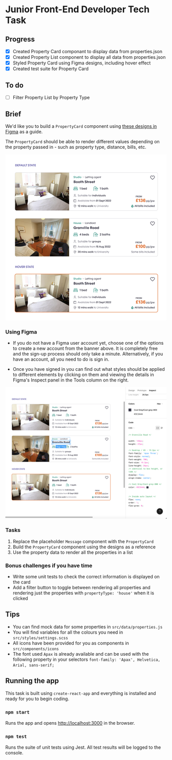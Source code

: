 # Junior Front-End Developer Tech Task

## Progress

- [x] Created Property Card componant to display data from properties.json
- [x] Created Property List component to display all data from properties.json
- [x] Styled Property Card using Figma designs, including hover effect
- [x] Created test suite for Property Card 

## To do
- [ ] Filter Property List by Property Type



## Brief

We'd like you to build a `PropertyCard` component using [these designs in Figma](https://www.figma.com/file/fkaZlLzbUTSg4f5fQmhyPM/Tech-test?node-id=0%3A1) as a guide.

The `PropertyCard` should be able to render different values depending on the property passed in - such as property type, distance, bills, etc.

![Example Image](/example.png "Example")

### Using Figma

- If you do not have a Figma user account yet, choose one of the options to create a new account from the banner above. It is completely free and the sign-up process should only take a minute. Alternatively, if you have an account, all you need to do is sign in.

- Once you have signed in you can find out what styles should be applied to different elements by clicking on them and viewing the details in Figma's Inspect panel in the Tools column on the right.

![Example Image](/inspect-panel.png "Inspect panel")

### Tasks

1. Replace the placeholder `Message` component with the `PropertyCard`
2. Build the `PropertyCard` component using the designs as a reference
3. Use the property data to render all the properties in a list

### Bonus challenges if you have time

- Write some unit tests to check the correct information is displayed on the card
- Add a filter button to toggle between rendering all properties and rendering just the properties with `propertyType: 'house'` when it is clicked

## Tips

- You can find mock data for some properties in `src/data/properties.js`
- You will find variables for all the colours you need in `src/styles/settings.scss`
- All icons have been provided for you as components in `src/components/icons`
- The font used `Apax` is already available and can be used with the following property in your selectors `font-family: 'Apax', Helvetica, Arial, sans-serif;`

## Running the app

This task is built using `create-react-app` and everything is installed and ready for you to begin coding.

### `npm start`

Runs the app and opens [http://localhost:3000](http://localhost:3000) in the browser.

### `npm test`

Runs the suite of unit tests using Jest. All test results will be logged to the console.
